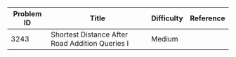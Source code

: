 | Problem ID | Title | Difficulty | Reference
| --- | --- | --- | ---
| 3243 | Shortest Distance After Road Addition Queries I | Medium | 
